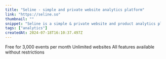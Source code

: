 ```yaml
---
title: "Seline - simple and private website analytics platform"
link: "https://seline.so"
thumbnail: ""
snippet: "Seline is a simple & private website and product analytics platform. Easy to use, no cookies, no personal data collected. Intuitive Google Analytics alternative"
tags: ["analytics"]
createdAt: 2024-07-18T16:10:37.497Z
---
```

Free for 3,000 events per month
Unlimited websites
All features available without restrictions

